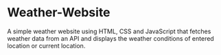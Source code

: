 # Weather-Website
A simple weather website using HTML, CSS and JavaScript that fetches weather data from an API and displays the weather conditions of entered location or current location.
